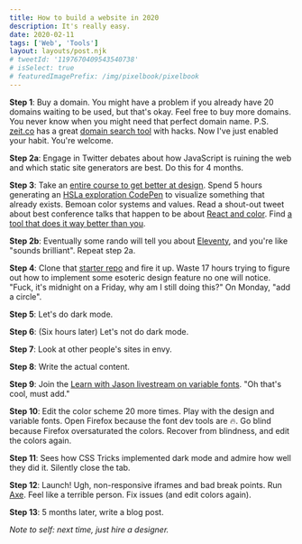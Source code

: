 ```yaml
---
title: How to build a website in 2020
description: It's really easy.
date: 2020-02-11
tags: ['Web', 'Tools']
layout: layouts/post.njk
# tweetId: '1197670409543540738'
# isSelect: true
# featuredImagePrefix: /img/pixelbook/pixelbook
---
```


**Step 1**: Buy a domain. You might have a problem if you already have 20 domains waiting to be used, but that's okay. Feel free to buy more domains. You never know when you might need that perfect domain name. P.S. [zeit.co](https**://zeit.co/) has a great [domain search tool](https://zeit.co/domains) with hacks. Now I've just enabled your habit. You're welcome.

**Step 2a**: Engage in Twitter debates about how JavaScript is ruining the web and which static site generators are best. Do this for 4 months.

**Step 3**: Take an [entire course to get better at design](https://frontendmasters.com/courses/design-for-developers/). Spend 5 hours generating an [HSLa exploration CodePen](https://codepen.io/nolasia/pen/PoomRqN) to visualize something that already exists. Bemoan color systems and values. Read a shout-out tweet about best conference talks that happen to be about [React and color](https://www.youtube.com/watch?v=UbTZ9qSqimo&feature=youtu.be). Find [a tool that does it way better than you](https://colorlab.dev/).

**Step 2b**: Eventually some rando will tell you about [Eleventy](https://www.11ty.dev/), and you're like "sounds brilliant". Repeat step 2a.

**Step 4**: Clone that [starter repo](https://github.com/11ty/eleventy-base-blog) and fire it up. Waste 17 hours trying to figure out how to implement some esoteric design feature no one will notice. "Fuck, it's midnight on a Friday, why am I still doing this?" On Monday, "add a circle".

**Step 5**: Let's do dark mode.

**Step 6**: (Six hours later) Let's not do dark mode.

**Step 7**: Look at other people's sites in envy.

**Step 8**: Write the actual content.

**Step 9**: Join the [Learn with Jason livestream on variable fonts](https://www.youtube.com/watch?v=ZDjIFGfrQKw). "Oh that's cool, must add."

**Step 10**: Edit the color scheme 20 more times. Play with the design and variable fonts. Open Firefox because the font dev tools are 🔥. Go blind because Firefox oversaturated the colors. Recover from blindness, and edit the colors again.

**Step 11**: Sees how CSS Tricks implemented dark mode and admire how well they did it. Silently close the tab.

**Step 12**: Launch! Ugh, non-responsive iframes and bad break points. Run [Axe](https://www.deque.com/axe/). Feel like a terrible person. Fix issues (and edit colors again).

**Step 13**: 5 months later, write a blog post.

*Note to self: next time, just hire a designer.*
